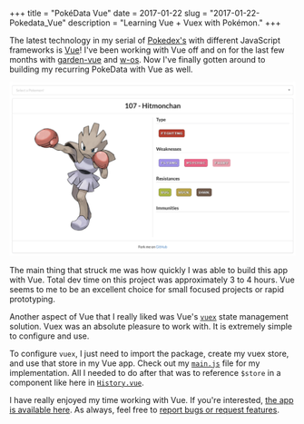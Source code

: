 +++
title = "PokéData Vue"
date = 2017-01-22
slug = "2017-01-22-Pokedata_Vue"
description = "Learning Vue + Vuex with Pokémon."
+++

The latest technology in my serial of [Pokedex's](https://keawade.github.io/pokedata) with different JavaScript frameworks is [Vue](https://vuejs.org/)! I've been working with Vue off and on for the last few months with [garden-vue](https://github.com/garden-stream/garden-vue) and [w-os](https://github.com/whiteboards/w-os). Now I've finally gotten around to building my recurring PokeData with Vue as well.

[![PokeData](/assets/pokedata-vue.png)](http://keawade.github.io/pokedata-vue/)

The main thing that struck me was how quickly I was able to build this app with Vue. Total dev time on this project was approximately 3 to 4 hours. Vue seems to me to be an excellent choice for small focused projects or rapid prototyping.

Another aspect of Vue that I really liked was Vue's [`vuex`](https://vuex.vuejs.org/en/) state management solution. Vuex was an absolute pleasure to work with. It is extremely simple to configure and use.

To configure `vuex`, I just need to import the package, create my vuex store, and use that store in my Vue app. Check out my [`main.js`](https://github.com/keawade/pokedata-vue/blob/master/src/main.js#L8-L23) file for my implementation. All I needed to do after that was to reference `$store` in a component like here in [`History.vue`](https://github.com/keawade/pokedata-vue/blob/master/src/components/History.vue#L4).

I have really enjoyed my time working with Vue. If you're interested, [the app is available here](https://keawade.github.io/pokedata-vue). As always, feel free to [report bugs or request features](https://github.com/keawade/pokedata-vue/issues).
